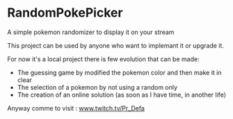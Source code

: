 # RandomPokePicker
A simple pokemon randomizer to display it on your stream

This project can be used by anyone who want to implemant it or upgrade it.

For now it's a local project there is few evolution that can be made: 
  - The guessing game by modified the pokemon color and then make it in clear
  - The selection of a pokemon by not using a random only
  - The creation of an online solution (as soon as I have time, in another life)

Anyway comme to visit : www.twitch.tv/Pr_Defa

